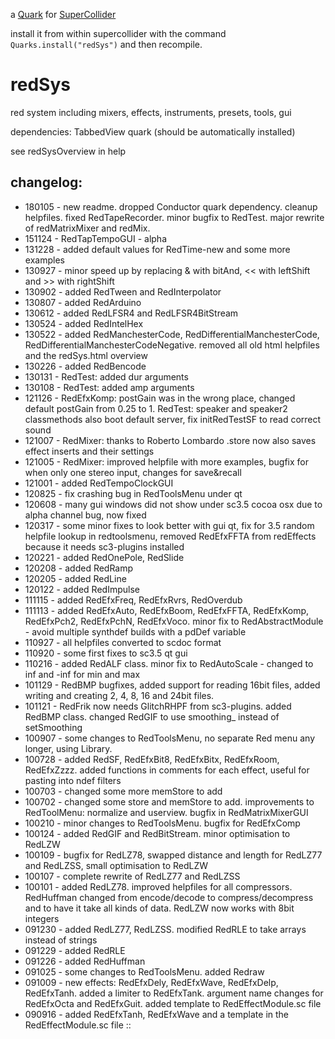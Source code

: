 a [Quark](http://supercollider-quarks.github.io/quarks/) for [SuperCollider](http://supercollider.github.io)

install it from within supercollider with the command `Quarks.install("redSys")` and then recompile.

# redSys

red system including mixers, effects, instruments, presets, tools, gui

dependencies: TabbedView quark (should be automatically installed)

see redSysOverview in help

## changelog:

* 180105 - new readme. dropped Conductor quark dependency. cleanup helpfiles. fixed RedTapeRecorder. minor bugfix to RedTest. major rewrite of redMatrixMixer and redMix.
* 151124 - RedTapTempoGUI - alpha
* 131228 - added default values for RedTime-new and some more examples
* 130927 - minor speed up by replacing & with bitAnd, << with leftShift and >> with rightShift
* 130902 - added RedTween and RedInterpolator
* 130807 - added RedArduino
* 130612 - added RedLFSR4 and RedLFSR4BitStream
* 130524 - added RedIntelHex
* 130522 - added RedManchesterCode, RedDifferentialManchesterCode, RedDifferentialManchesterCodeNegative. removed all old html helpfiles and the redSys.html overview
* 130226 - added RedBencode
* 130131 - RedTest: added dur arguments
* 130108 - RedTest: added amp arguments
* 121126 - RedEfxKomp: postGain was in the wrong place, changed default postGain from 0.25 to 1. RedTest: speaker and speaker2 classmethods also boot default server, fix initRedTestSF to read correct sound
* 121007 - RedMixer: thanks to Roberto Lombardo .store now also saves effect inserts and their settings
* 121005 - RedMixer: improved helpfile with more examples, bugfix for when only one stereo input, changes for save&recall
* 121001 - added RedTempoClockGUI
* 120825 - fix crashing bug in RedToolsMenu under qt
* 120608 - many gui windows did not show under sc3.5 cocoa osx due to alpha channel bug, now fixed
* 120317 - some minor fixes to look better with gui qt, fix for 3.5 random helpfile lookup in redtoolsmenu, removed RedEfxFFTA from redEffects because it needs sc3-plugins installed
* 120221 - added RedOnePole, RedSlide
* 120208 - added RedRamp
* 120205 - added RedLine
* 120122 - added RedImpulse
* 111115 - added RedEfxFreq, RedEfxRvrs, RedOverdub
* 111113 - added RedEfxAuto, RedEfxBoom, RedEfxFFTA, RedEfxKomp, RedEfxPch2, RedEfxPchN, RedEfxVoco. minor fix to RedAbstractModule - avoid multiple synthdef builds with a pdDef variable
* 110927 - all helpfiles converted to scdoc format
* 110920 - some first fixes to sc3.5 qt gui
* 110216 - added RedALF class. minor fix to RedAutoScale - changed to inf and -inf for min and max
* 101129 - RedBMP bugfixes, added support for reading 16bit files, added writing and creating 2, 4, 8, 16 and 24bit files.
* 101121 - RedFrik now needs GlitchRHPF from sc3-plugins. added RedBMP class. changed RedGIF to use smoothing_ instead of setSmoothing
* 100907 - some changes to RedToolsMenu, no separate Red menu any longer, using Library.
* 100728 - added RedSF, RedEfxBit8, RedEfxBitx, RedEfxRoom, RedEfxZzzz. added functions in comments for each effect, useful for pasting into ndef filters
* 100703 - changed some more memStore to add
* 100702 - changed some store and memStore to add. improvements to RedToolMenu: normalize and userview. bugfix in RedMatrixMixerGUI
* 100210 - minor changes to RedToolsMenu. bugfix for RedEfxComp
* 100124 - added RedGIF and RedBitStream. minor optimisation to RedLZW
* 100109 - bugfix for RedLZ78, swapped distance and length for RedLZ77 and RedLZSS, small optimisation to RedLZW
* 100107 - complete rewrite of RedLZ77 and RedLZSS
* 100101 - added RedLZ78. improved helpfiles for all compressors. RedHuffman changed from encode/decode to compress/decompress and to have it take all kinds of data. RedLZW now works with 8bit integers
* 091230 - added RedLZ77, RedLZSS. modified RedRLE to take arrays instead of strings
* 091229 - added RedRLE
* 091226 - added RedHuffman
* 091025 - some changes to RedToolsMenu. added Redraw
* 091009 - new effects: RedEfxDely, RedEfxWave, RedEfxDelp, RedEfxTanh. added a limiter to RedEfxTank. argument name changes for RedEfxOcta and RedEfxGuit. added template to RedEffectModule.sc file
* 090916 - added RedEfxTanh, RedEfxWave and a template in the RedEffectModule.sc file
::
